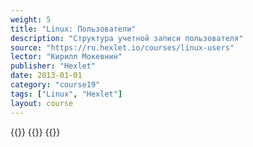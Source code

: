 ```yaml
---
weight: 5
title: "Linux: Пользователи"
description: "Структура учетной записи пользователя"
source: "https://ru.hexlet.io/courses/linux-users"
lector: "Кирилл Мокевнин"
publisher: "Hexlet"
date: 2013-01-01
category: "course19"
tags: ["Linux", "Hexlet"]
layout: course
---
```

{{<players>}}
    {{<protonvideo e605fed13a26477f428e9a44f12df742>}}
{{</players>}}
